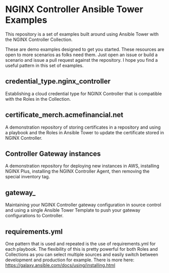 # NGINX Controller Ansible Tower Examples

This repository is a set of examples built around using Ansible Tower with the NGINX Controller Collection.

These are demo examples designed to get you started.
These resources are open to more scenarios as folks need them.  Just open an issue or build a scenario and issue a pull request against the repository.
I hope you find a useful pattern in this set of examples.

## credential_type.nginx_controller

Establishing a cloud credential type for NGINX Controller that is compatible with the Roles in the Collection.

## certificate_merch.acmefinancial.net

A demonstration repository of storing certificates in a repository and using a playbook and the Roles in Ansible Tower to update the certificate stored in NGINX Controller.

## Controller Gateway instances

A demonstration repository for deploying new instances in AWS, installing NGINX Plus, installing the NGINX Controller Agent, then removing the special inventory tag.

## gateway_

Maintaining your NGINX Controller gateway configuration in source control and using a single Ansible Tower Template to push your gateway configurations to Controller.

## requirements.yml

One pattern that is used and repeated is the use of requirements.yml for each playbook.
The flexibility of this is pretty powerful for both Roles and Collections as you can select multiple sources and easily switch between development and production for example.
There is more here: https://galaxy.ansible.com/docs/using/installing.html
